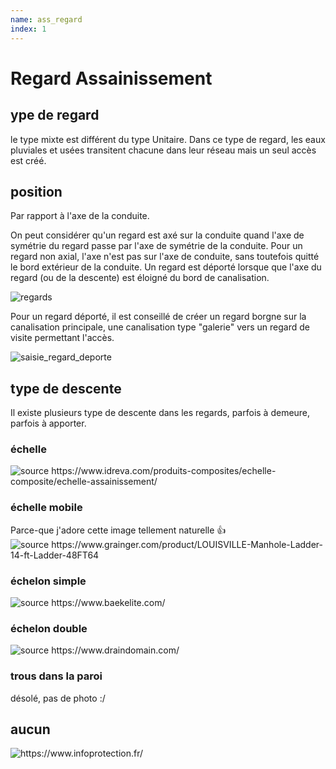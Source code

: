 ```yaml
---
name: ass_regard
index: 1
---
```

# Regard Assainissement

## ype de regard
le type mixte est différent du type Unitaire. Dans ce type de regard, les eaux pluviales et usées transitent chacune dans leur réseau mais un seul accès est créé.

## position
Par rapport à l'axe de la conduite.

On peut considérer qu'un regard est axé sur la conduite quand l'axe de symétrie du regard passe par l'axe de symétrie de la conduite.
Pour un regard non axial, l'axe n'est pas sur l'axe de conduite, sans toutefois quitté le bord extérieur de la conduite.
Un regard est déporté lorsque que l'axe du regard (ou de la descente) est éloigné du bord de canalisation.

![regards](https://github.com/cnigfr/StaR-Eau/blob/main/Documentation/image_documentation/modele/regard_position.png?raw=true)

Pour un regard déporté, il est conseillé de créer un regard borgne sur la canalisation principale, une canalisation type "galerie" vers un regard de visite permettant l'accès.

![saisie_regard_deporte](https://github.com/cnigfr/StaR-Eau/assets/108521114/43758cb7-9e9d-4700-812b-c161dce864b5)

## type de descente
Il existe plusieurs type de descente dans les regards, parfois à demeure, parfois à apporter.

### échelle

![](https://cdnimg.idreva.com/wp-content/uploads/2022/05/echelle-coulissante-acs.webp "source https://www.idreva.com/produits-composites/echelle-composite/echelle-assainissement/")

### échelle mobile

Parce-que j'adore cette image tellement naturelle :+1: 
![](https://static.grainger.com/rp/s/is/image/Grainger/48FT61_8?$adapimg$&hei=536&wid=536 "source https://www.grainger.com/product/LOUISVILLE-Manhole-Ladder-14-ft-Ladder-48FT64")

### échelon simple

![](https://www.baekelite.com/wp-content/uploads/2018/05/Echelon-Lime-768x1024.jpg "source https://www.baekelite.com/")

### échelon double
![](https://www.draindomain.com/Images/step%20irons.jpg "source https://www.draindomain.com/")

### trous dans la paroi

désolé, pas de photo :/

## aucun
![](https://www.infoprotection.fr/wp-content/uploads/2019/07/F_18aa94e7bedf6c022b0c9fd9903be08d584179878a6bd.jpg "https://www.infoprotection.fr/")